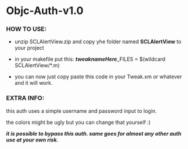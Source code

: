 # Objc-Auth-v1.0

### HOW TO USE:

* unzip SCLAlertView.zip and copy yhe folder named **SCLAlertView** to your project 

* in your makefile put this: ***tweaknameHere***_FILES = $(wildcard SCLAlertView/*.m)

* you can now just copy paste this code in your Tweak.xm or whatever and it will work.

### EXTRA INFO:
this auth uses a simple username and password input to login.

the colors might be ugly but you can change that yourself :)

***it is possible to bypass this auth. same goes for almost any other auth use at your own risk.***
